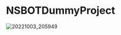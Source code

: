 # NSBOTDummyProject

![20221003_205949](https://user-images.githubusercontent.com/114899932/193617298-8f62f634-81aa-4923-b77f-b452e4a419f7.gif)
